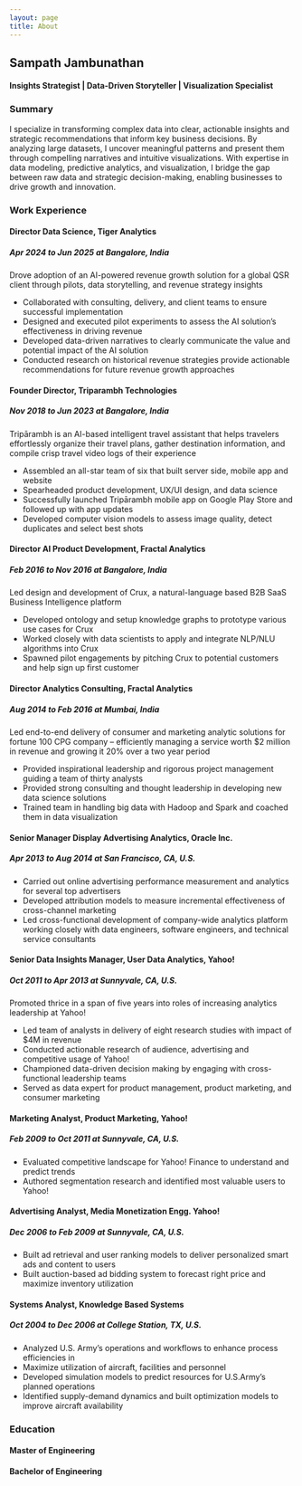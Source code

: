 ```yaml
---
layout: page
title: About
---
```

## Sampath Jambunathan
#### Insights Strategist | Data-Driven Storyteller | Visualization Specialist

### Summary
I specialize in transforming complex data into clear, actionable insights and strategic recommendations that inform key business decisions. By analyzing large datasets, I uncover meaningful patterns and present them through compelling narratives and intuitive visualizations. With expertise in data modeling, predictive analytics, and visualization, I bridge the gap between raw data and strategic decision-making, enabling businesses to drive growth and innovation.

### Work Experience
#### Director Data Science, Tiger Analytics
##### Apr 2024 to Jun 2025 at Bangalore, India
Drove adoption of an AI-powered revenue growth solution for a global QSR client through pilots, data storytelling, and revenue strategy insights
- Collaborated with consulting, delivery, and client teams to ensure successful implementation
- Designed and executed pilot experiments to assess the AI solution’s effectiveness in driving revenue
- Developed data-driven narratives to clearly communicate the value and potential impact of the AI solution
- Conducted research on historical revenue strategies provide actionable recommendations for future revenue growth approaches

#### Founder Director, Triparambh Technologies
##### Nov 2018 to Jun 2023 at Bangalore, India
Tripārambh is an AI-based intelligent travel assistant that helps travelers effortlessly organize their travel plans, gather destination information, and compile crisp travel video logs of their experience
- Assembled an all-star team of six that built server side, mobile app and website
- Spearheaded product development, UX/UI design, and data science
- Successfully launched Tripārambh mobile app on Google Play Store and followed up with app updates
- Developed computer vision models to assess image quality, detect duplicates and select best shots

#### Director AI Product Development, Fractal Analytics
##### Feb 2016 to Nov 2016 at Bangalore, India
Led design and development of Crux, a natural-language based B2B SaaS Business Intelligence platform
- Developed ontology and setup knowledge graphs to prototype various use cases for Crux
- Worked closely with data scientists to apply and integrate NLP/NLU algorithms into Crux
- Spawned pilot engagements by pitching Crux to potential customers and help sign up first customer

#### Director Analytics Consulting, Fractal Analytics
##### Aug 2014 to Feb 2016 at Mumbai, India
Led end-to-end delivery of consumer and marketing analytic solutions for fortune 100 CPG company – efficiently managing a service worth $2 million in revenue and growing it 20% over a two year period
- Provided inspirational leadership and rigorous project management guiding a team of thirty analysts
- Provided strong consulting and thought leadership in developing new data science solutions
- Trained team in handling big data with Hadoop and Spark and coached them in data visualization

#### Senior Manager Display Advertising Analytics, Oracle Inc.
##### Apr 2013 to Aug 2014 at San Francisco, CA, U.S.
- Carried out online advertising performance measurement and analytics for several top advertisers
- Developed attribution models to measure incremental effectiveness of cross-channel marketing
- Led cross-functional development of company-wide analytics platform working closely with data engineers, software engineers, and technical service consultants

#### Senior Data Insights Manager, User Data Analytics, Yahoo!
##### Oct 2011 to Apr 2013 at Sunnyvale, CA, U.S.
Promoted thrice in a span of five years into roles of increasing analytics leadership at Yahoo!
- Led team of analysts in delivery of eight research studies with impact of $4M in revenue
- Conducted actionable research of audience, advertising and competitive usage of Yahoo!
- Championed data-driven decision making by engaging with cross-functional leadership teams
- Served as data expert for product management, product marketing, and consumer marketing

#### Marketing Analyst, Product Marketing, Yahoo! 
##### Feb 2009 to Oct 2011 at Sunnyvale, CA, U.S.
- Evaluated competitive landscape for Yahoo! Finance to understand and predict trends
- Authored segmentation research and identified most valuable users to Yahoo!

#### Advertising Analyst, Media Monetization Engg. Yahoo! 
##### Dec 2006 to Feb 2009 at Sunnyvale, CA, U.S.
- Built ad retrieval and user ranking models to deliver personalized smart ads and content to users
- Built auction-based ad bidding system to forecast right price and maximize inventory utilization

#### Systems Analyst, Knowledge Based Systems 
##### Oct 2004 to Dec 2006 at College Station, TX, U.S.
- Analyzed U.S. Army’s operations and workflows to enhance process efficiencies in
- Maximize utilization of aircraft, facilities and personnel
- Developed simulation models to predict resources for U.S.Army’s planned operations
- Identified supply-demand dynamics and built optimization models to improve aircraft availability

### Education
#### Master of Engineering
#### Bachelor of Engineering


